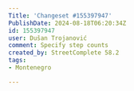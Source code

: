 ```yaml
---
Title: 'Changeset #155397947'
PublishDate: 2024-08-18T06:20:34Z
id: 155397947
user: Dušan Trojanović
comment: Specify step counts
created_by: StreetComplete 58.2
tags:
- Montenegro

---
```

